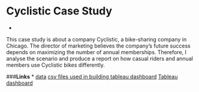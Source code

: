 # **Cyclistic Case Study** 
*
This case study is about a company Cyclistic, a bike-sharing company in Chicago. The director of marketing believes the company’s future success depends on maximizing the number of annual memberships. Therefore, I analyse the scenario and produce a report on how casual riders and annual members use Cyclistic bikes differently.

###**Links**
*
[data](https://github.com/loghasuha/cyclistic/tree/main/data)
[csv files used in building tableau dashboard](https://github.com/loghasuha/cyclistic/tree/main/csv_calculated)
[Tableau dashboard](https://public.tableau.com/views/cyclistictableau_16817430383780/Dashboard1?:language=en-US&:display_count=n&:origin=viz_share_link)
